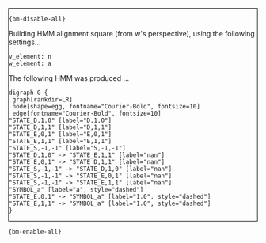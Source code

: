 <div style="border:1px solid black;">

`{bm-disable-all}`

Building HMM alignment square (from w's perspective), using the following settings...

```
v_element: n
w_element: a

```

The following HMM was produced ...

```{dot}
digraph G {
 graph[rankdir=LR]
 node[shape=egg, fontname="Courier-Bold", fontsize=10]
 edge[fontname="Courier-Bold", fontsize=10]
"STATE_D,1,0" [label="D,1,0"]
"STATE_D,1,1" [label="D,1,1"]
"STATE_E,0,1" [label="E,0,1"]
"STATE_E,1,1" [label="E,1,1"]
"STATE_S,-1,-1" [label="S,-1,-1"]
"STATE_D,1,0" -> "STATE_E,1,1" [label="nan"]
"STATE_E,0,1" -> "STATE_D,1,1" [label="nan"]
"STATE_S,-1,-1" -> "STATE_D,1,0" [label="nan"]
"STATE_S,-1,-1" -> "STATE_E,0,1" [label="nan"]
"STATE_S,-1,-1" -> "STATE_E,1,1" [label="nan"]
"SYMBOL_a" [label="a", style="dashed"]
"STATE_E,0,1" -> "SYMBOL_a" [label="1.0", style="dashed"]
"STATE_E,1,1" -> "SYMBOL_a" [label="1.0", style="dashed"]
}
```

</div>

`{bm-enable-all}`

